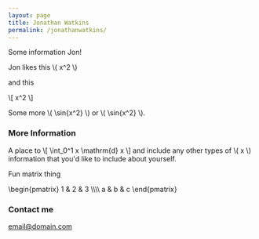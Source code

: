 ```yaml
---
layout: page
title: Jonathan Watkins
permalink: /jonathanwatkins/
---
```


Some information Jon! 

Jon likes this \\( x^2 \\)

and this

\\[ x^2 \\]

Some more \\( \sin{x^2} \\) or \\( \sin{x^2} \\).

### More Information

A place to \\[ \int_0^1 x \mathrm{d} x \\] and include any other types of \\( x \\) information that you'd like to include about yourself.

Fun matrix thing

\\begin{pmatrix}
1 & 2 & 3 \\\\\\\\
a & b & c
\\end{pmatrix}


### Contact me

[email@domain.com](mailto:email@domain.com)

